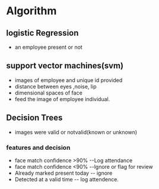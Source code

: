 # Algorithm
## logistic Regression          
- an employee present or not
## support vector machines(svm)  
- images of employee and unique id provided
- distance between eyes ,noise, lip 
- dimensional spaces of face
- feed the image of employee individual.
## Decision Trees 
- images were valid or notvalid(known or unknown)
### features and decision
- face match confidence >90% --Log attendance
- face match confidence <90% --lgnore or flag for review
- Already marked present today -- ignore
- Detected at a valid time -- log attendence.


